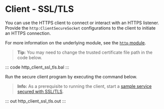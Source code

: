 # Client - SSL/TLS

You can use the HTTPS client to connect or interact with an HTTPS listener. Provide the `http:ClientSecureSocket` configurations to the client to initiate an HTTPS connection.

For more information on the underlying module, see the [`http` module](https://lib.ballerina.io/ballerina/http/latest/).

>**Tip:** You may need to change the trusted certificate file path in the code below.

::: code http_client_ssl_tls.bal :::

Run the secure client program by executing the command below.

>**Info:** As a prerequisite to running the client, start a [sample service secured with SSL/TLS](earn/by-example/http-service-ssl-tls/). 

::: out http_client_ssl_tls.out :::
